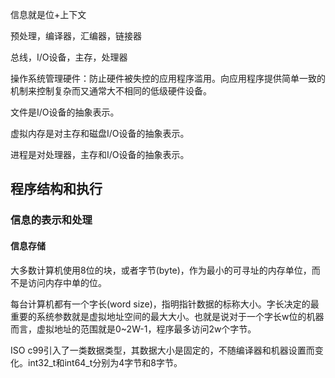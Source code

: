 信息就是位+上下文

预处理，编译器，汇编器，链接器

总线，I/O设备，主存，处理器

操作系统管理硬件：防止硬件被失控的应用程序滥用。向应用程序提供简单一致的机制来控制复杂而又通常大不相同的低级硬件设备。

文件是I/O设备的抽象表示。

虚拟内存是对主存和磁盘I/O设备的抽象表示。

进程是对处理器，主存和I/O设备的抽象表示。

## 程序结构和执行
### 信息的表示和处理
#### 信息存储
大多数计算机使用8位的块，或者字节(byte)，作为最小的可寻址的内存单位，而不是访问内存中单的位。

每台计算机都有一个字长(word size)，指明指针数据的标称大小。字长决定的最重要的系统参数就是虚拟地址空间的最大大小。也就是说对于一个字长w位的机器而言，虚拟地址的范围就是0~2W-1，程序最多访问2w个字节。

ISO c99引入了一类数据类型，其数据大小是固定的，不随编译器和机器设置而变化。int32_t和int64_t分别为4字节和8字节。